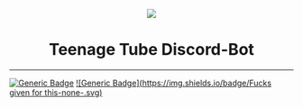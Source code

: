 <p align="center">
  <img src="http://cdn.discordapp.com/avatars/540529421938065418/1b19ae4a48dd31444267f59bae692ee3.png?size=256" />
</p>

<h1 align="center">Teenage Tube Discord-Bot</h1>

* * * * * * * * * *

[![Generic Badge](https://img.shields.io/badge/Discord.js-v12.x-<COLOR>.svg)](https://shields.io/) [![Generic Badge](https://img.shields.io/badge/Fucks given for this-none-<COLOR>.svg)](https://shields.io/)